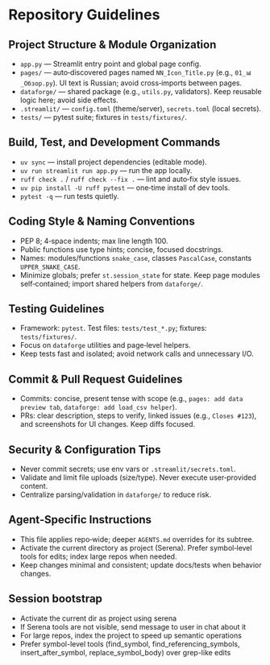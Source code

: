 # Repository Guidelines

## Project Structure & Module Organization
- `app.py` — Streamlit entry point and global page config.
- `pages/` — auto‑discovered pages named `NN_Icon_Title.py` (e.g., `01_📊_Обзор.py`). UI text is Russian; avoid cross‑imports between pages.
- `dataforge/` — shared package (e.g., `utils.py`, validators). Keep reusable logic here; avoid side effects.
- `.streamlit/` — `config.toml` (theme/server), `secrets.toml` (local secrets).
- `tests/` — pytest suite; fixtures in `tests/fixtures/`.

## Build, Test, and Development Commands
- `uv sync` — install project dependencies (editable mode).
- `uv run streamlit run app.py` — run the app locally.
- `ruff check .` / `ruff check --fix .` — lint and auto‑fix style issues.
- `uv pip install -U ruff pytest` — one‑time install of dev tools.
- `pytest -q` — run tests quietly.

## Coding Style & Naming Conventions
- PEP 8; 4‑space indents; max line length 100.
- Public functions use type hints; concise, focused docstrings.
- Names: modules/functions `snake_case`, classes `PascalCase`, constants `UPPER_SNAKE_CASE`.
- Minimize globals; prefer `st.session_state` for state. Keep page modules self‑contained; import shared helpers from `dataforge/`.

## Testing Guidelines
- Framework: `pytest`. Test files: `tests/test_*.py`; fixtures: `tests/fixtures/`.
- Focus on `dataforge` utilities and page‑level helpers.
- Keep tests fast and isolated; avoid network calls and unnecessary I/O.

## Commit & Pull Request Guidelines
- Commits: concise, present tense with scope (e.g., `pages: add data preview tab`, `dataforge: add load_csv helper`).
- PRs: clear description, steps to verify, linked issues (e.g., `Closes #123`), and screenshots for UI changes. Keep diffs focused.

## Security & Configuration Tips
- Never commit secrets; use env vars or `.streamlit/secrets.toml`.
- Validate and limit file uploads (size/type). Never execute user‑provided content.
- Centralize parsing/validation in `dataforge/` to reduce risk.

## Agent‑Specific Instructions
- This file applies repo‑wide; deeper `AGENTS.md` overrides for its subtree.
- Activate the current directory as project (Serena). Prefer symbol‑level tools for edits; index large repos when needed.
- Keep changes minimal and consistent; update docs/tests when behavior changes.

## Session bootstrap
- Activate the current dir as project using serena
- If Serena tools are not visible, send message to user in chat about it
- For large repos, index the project to speed up semantic operations
- Prefer symbol-level tools (find_symbol, find_referencing_symbols, insert_after_symbol, replace_symbol_body) over grep-like edits
